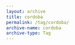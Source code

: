 ```yaml
---
layout: archive
title: cordoba
permalink: /tag/cordoba/
archive-name: cordoba
archive-type: Tag
---
```

